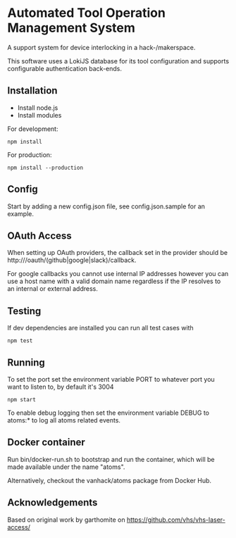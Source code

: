 # Automated Tool Operation Management System

A support system for device interlocking in a hack-/makerspace.

This software uses a LokiJS database for its tool configuration and supports configurable authentication back-ends.

## Installation

- Install node.js
- Install modules

For development:
	
    npm install

For production:

    npm install --production

## Config

Start by adding a new config.json file, see config.json.sample for an example.

## OAuth Access

When setting up OAuth providers, the callback set in the provider should be http://<host>/oauth/(github|google|slack)/callback.

For google callbacks you cannot use internal IP addresses however you can use a host name with a valid domain name regardless if
the IP resolves to an internal or external address.

## Testing

If dev dependencies are installed you can run all test cases with

    npm test

## Running

To set the port set the environment variable PORT to whatever port you want to listen to, by default it's 3004

    npm start

To enable debug logging then set the environment variable DEBUG to atoms:* to log all atoms related events.

## Docker container

Run bin/docker-run.sh to bootstrap and run the container, which will be made available under the name "atoms".

Alternatively, checkout the vanhack/atoms package from Docker Hub.

## Acknowledgements

Based on original work by garthomite on https://github.com/vhs/vhs-laser-access/

